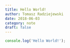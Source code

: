 ```yaml
---
title: Hello World!
author: Tomasz Radziejewski
date: 2018-06-03
category: note
draft: false
---
```


```javascript
console.log('Hello World!');
